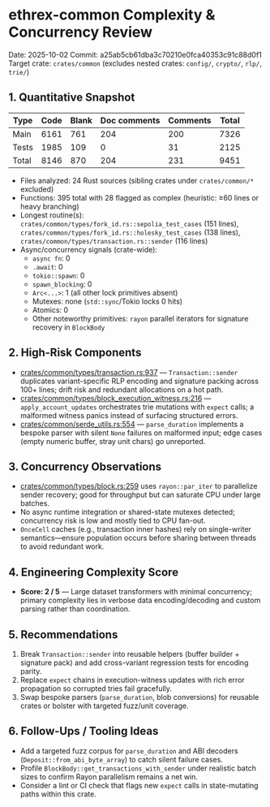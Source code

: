 # ethrex-common Complexity & Concurrency Review

Date: 2025-10-02
Commit: a25ab5cb61dba3c70210e0fca40353c91c88d0f1
Target crate: `crates/common` (excludes nested crates: `config/`, `crypto/`, `rlp/`, `trie/`)

## 1. Quantitative Snapshot

| Type | Code | Blank | Doc comments | Comments | Total |
| --- | --- | --- | --- | --- | --- |
| Main | 6161 | 761 | 204 | 200 | 7326 |
| Tests | 1985 | 109 | 0 | 31 | 2125 |
| Total | 8146 | 870 | 204 | 231 | 9451 |

- Files analyzed: 24 Rust sources (sibling crates under `crates/common/*` excluded)
- Functions: 395 total with 28 flagged as complex (heuristic: ≥60 lines or heavy branching)
- Longest routine(s): `crates/common/types/fork_id.rs::sepolia_test_cases` (151 lines), `crates/common/types/fork_id.rs::holesky_test_cases` (138 lines), `crates/common/types/transaction.rs::sender` (116 lines)
- Async/concurrency signals (crate-wide):
  - `async fn`: 0
  - `.await`: 0
  - `tokio::spawn`: 0
  - `spawn_blocking`: 0
  - `Arc<...>`: 1 (all other lock primitives absent)
  - Mutexes: none (`std::sync`/Tokio locks 0 hits)
  - Atomics: 0
  - Other noteworthy primitives: `rayon` parallel iterators for signature recovery in `BlockBody`

## 2. High-Risk Components
- [crates/common/types/transaction.rs:937](https://github.com/lambdaclass/ethrex/blob/a25ab5cb61dba3c70210e0fca40353c91c88d0f1/crates/common/types/transaction.rs#L937) — `Transaction::sender` duplicates variant-specific RLP encoding and signature packing across 100+ lines; drift risk and redundant allocations on a hot path.
- [crates/common/types/block_execution_witness.rs:216](https://github.com/lambdaclass/ethrex/blob/a25ab5cb61dba3c70210e0fca40353c91c88d0f1/crates/common/types/block_execution_witness.rs#L216) — `apply_account_updates` orchestrates trie mutations with `expect` calls; a malformed witness panics instead of surfacing structured errors.
- [crates/common/serde_utils.rs:554](https://github.com/lambdaclass/ethrex/blob/a25ab5cb61dba3c70210e0fca40353c91c88d0f1/crates/common/serde_utils.rs#L554) — `parse_duration` implements a bespoke parser with silent `None` failures on malformed input; edge cases (empty numeric buffer, stray unit chars) go unreported.

## 3. Concurrency Observations
- [crates/common/types/block.rs:259](https://github.com/lambdaclass/ethrex/blob/a25ab5cb61dba3c70210e0fca40353c91c88d0f1/crates/common/types/block.rs#L259) uses `rayon::par_iter` to parallelize sender recovery; good for throughput but can saturate CPU under large batches.
- No async runtime integration or shared-state mutexes detected; concurrency risk is low and mostly tied to CPU fan-out.
- `OnceCell` caches (e.g., transaction inner hashes) rely on single-writer semantics—ensure population occurs before sharing between threads to avoid redundant work.

## 4. Engineering Complexity Score
- **Score: 2 / 5** — Large dataset transformers with minimal concurrency; primary complexity lies in verbose data encoding/decoding and custom parsing rather than coordination.

## 5. Recommendations
1. Break `Transaction::sender` into reusable helpers (buffer builder + signature pack) and add cross-variant regression tests for encoding parity.
2. Replace `expect` chains in execution-witness updates with rich error propagation so corrupted tries fail gracefully.
3. Swap bespoke parsers (`parse_duration`, blob conversions) for reusable crates or bolster with targeted fuzz/unit coverage.

## 6. Follow-Ups / Tooling Ideas
- Add a targeted fuzz corpus for `parse_duration` and ABI decoders (`Deposit::from_abi_byte_array`) to catch silent failure cases.
- Profile `BlockBody::get_transactions_with_sender` under realistic batch sizes to confirm Rayon parallelism remains a net win.
- Consider a lint or CI check that flags new `expect` calls in state-mutating paths within this crate.

